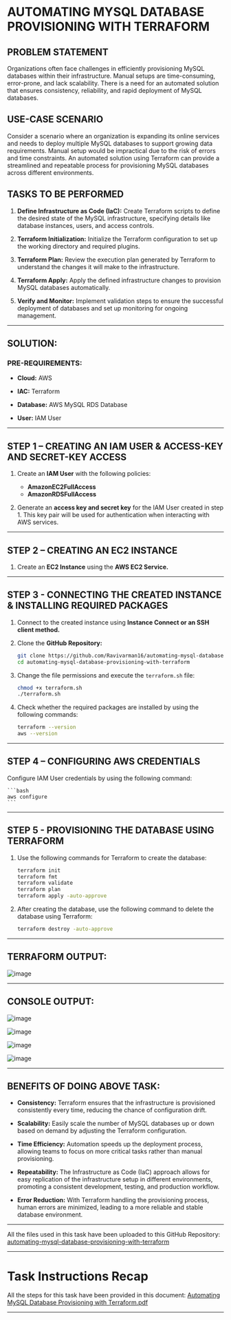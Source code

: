 # AUTOMATING MYSQL DATABASE PROVISIONING WITH TERRAFORM

## PROBLEM STATEMENT

Organizations often face challenges in efficiently provisioning MySQL databases within their infrastructure. Manual setups are time-consuming, error-prone, and lack scalability. There is a need for an automated solution that ensures consistency, reliability, and rapid deployment of MySQL databases.

## USE-CASE SCENARIO

Consider a scenario where an organization is expanding its online services and needs to deploy multiple MySQL databases to support growing data requirements. Manual setup would be impractical due to the risk of errors and time constraints. An automated solution using Terraform can provide a streamlined and repeatable process for provisioning MySQL databases across different environments.

## TASKS TO BE PERFORMED

1. **Define Infrastructure as Code (IaC):** Create Terraform scripts to define the desired state of the MySQL infrastructure, specifying details like database instances, users, and access controls.

2. **Terraform Initialization:** Initialize the Terraform configuration to set up the working directory and required plugins.

3. **Terraform Plan:** Review the execution plan generated by Terraform to understand the changes it will make to the infrastructure.

4. **Terraform Apply:** Apply the defined infrastructure changes to provision MySQL databases automatically.

5. **Verify and Monitor:** Implement validation steps to ensure the successful deployment of databases and set up monitoring for ongoing management.

---

## SOLUTION:

### PRE-REQUIREMENTS:

- **Cloud:** AWS
  
- **IAC:** Terraform
- **Database:** AWS MySQL RDS Database
- **User:** IAM User

---

## STEP 1 – CREATING AN IAM USER & ACCESS-KEY AND SECRET-KEY ACCESS

1. Create an **IAM User** with the following policies:
   - **AmazonEC2FullAccess**
   - **AmazonRDSFullAccess**

2. Generate an **access key and secret key** for the IAM User created in step 1. This key pair will be used for authentication when interacting with AWS services.


---

## STEP 2 – CREATING AN EC2 INSTANCE

1. Create an **EC2 Instance** using the **AWS EC2 Service.**

---

## STEP 3 - CONNECTING THE CREATED INSTANCE & INSTALLING REQUIRED PACKAGES

1. Connect to the created instance using **Instance Connect or an SSH client method.**

2. Clone the **GitHub Repository:**

    ```bash
    git clone https://github.com/Ravivarman16/automating-mysql-database-provisioning-with-terraform.git
    cd automating-mysql-database-provisioning-with-terraform
    ```

3. Change the file permissions and execute the `terraform.sh` file:

    ```bash
    chmod +x terraform.sh
    ./terraform.sh
    ```

4. Check whether the required packages are installed by using the following commands:

    ```bash
    terraform --version
    aws --version
    ```

---

## STEP 4 – CONFIGURING AWS CREDENTIALS

Configure IAM User credentials by using the following command:

    ```bash
    aws configure
    ```

---

## STEP 5 - PROVISIONING THE DATABASE USING TERRAFORM

1. Use the following commands for Terraform to create the database:

    ```bash
    terraform init
    terraform fmt
    terraform validate
    terraform plan
    terraform apply -auto-approve
    ```

2. After creating the database, use the following command to delete the database using Terraform:

    ```bash
    terraform destroy -auto-approve
    ```

---

## TERRAFORM OUTPUT:

![image](https://github.com/Ravivarman16/automating-mysql-database-provisioning-with-terraform/assets/129171351/2fcda7a2-2425-4b3d-a2ed-3d2024e92fc8)

---

## CONSOLE OUTPUT:

![image](https://github.com/Ravivarman16/automating-mysql-database-provisioning-with-terraform/assets/129171351/6519810a-0103-4a6a-8565-a1f53c6c42eb)


![image](https://github.com/Ravivarman16/automating-mysql-database-provisioning-with-terraform/assets/129171351/9e774e57-fcca-40ea-b826-0432fddb0649)


![image](https://github.com/Ravivarman16/automating-mysql-database-provisioning-with-terraform/assets/129171351/7b9f6738-e410-44f8-8e50-2103da6b0b49)


![image](https://github.com/Ravivarman16/automating-mysql-database-provisioning-with-terraform/assets/129171351/f9a9f086-e5b8-442e-902f-58d3f2413afc)


---

## BENEFITS OF DOING ABOVE TASK:

- **Consistency:** Terraform ensures that the infrastructure is provisioned consistently every time, reducing the chance of configuration drift.

- **Scalability:** Easily scale the number of MySQL databases up or down based on demand by adjusting the Terraform configuration.

- **Time Efficiency:** Automation speeds up the deployment process, allowing teams to focus on more critical tasks rather than manual provisioning.

- **Repeatability:** The Infrastructure as Code (IaC) approach allows for easy replication of the infrastructure setup in different environments, promoting a consistent development, testing, and production workflow.

- **Error Reduction:** With Terraform handling the provisioning process, human errors are minimized, leading to a more reliable and stable database environment.


---

All the files used in this task have been uploaded to this GitHub Repository: [automating-mysql-database-provisioning-with-terraform](https://github.com/Ravivarman16/automating-mysql-database-provisioning-with-terraform.git)

---

# Task Instructions Recap

All the steps for this task have been provided in this document: [Automating MySQL Database Provisioning with Terraform.pdf](https://github.com/Ravivarman16/automating-mysql-database-provisioning-with-terraform/files/13794567/Automating.MySQL.Database.Provisioning.with.Terraform.pdf)

---


